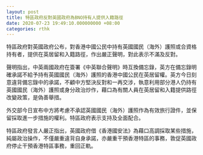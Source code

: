 ```yaml
---
layout: post
title: 特區政府反對英國政府為BNO持有人提供入籍路徑
date: 2020-07-23 19:49:10.000000000 +08:00
categories: rthk
---
```


特區政府對英國政府公布，對香港中國公民中持有英國國民（海外）護照或合資格持有者，提供在英居留和入籍路徑，作出嚴正聲明，對此表示不滿及反對。

聲明指出，中英兩國政府在簽署《中英聯合聲明》時互換備忘錄，英方在備忘錄明確承諾不給予持有英國國民（海外）護照的香港中國公民在英居留權。英方今日刻意違背備忘錄中的承諾，不顧中方堅決反對和一再交涉，執意利用部分港人仍持有英國國民（海外）護照或身分政治炒作，藉口為有關人員在英居留和入籍提供路徑改變政策，是偽善舉措。

外交部今日宣布中方將考慮不承認英國國民（海外）護照作為有效旅行證件，並保留採取進一步措施的權利。特區政府表示支持及全面配合。

特區政府發言人嚴正指出，英國政府借《香港國安法》為藉口高調採取某些措施，純屬政治操作，不僅嚴重違背自身承諾，亦嚴重干預香港特區的事務，敦促英國政府停止干預香港特區事務，重回正軌。
